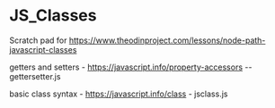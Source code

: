 # JS_Classes
 Scratch pad for https://www.theodinproject.com/lessons/node-path-javascript-classes

getters and setters - <https://javascript.info/property-accessors> -- gettersetter.js

basic class syntax - <https://javascript.info/class> - jsclass.js
